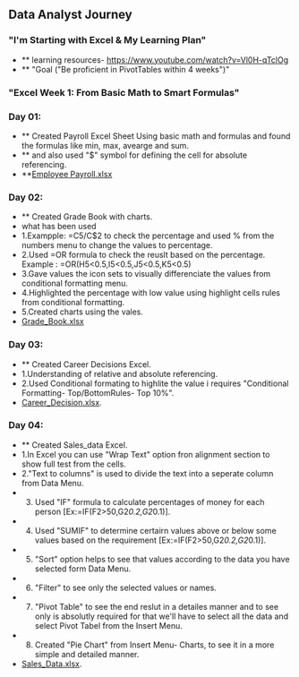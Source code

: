 ## Data Analyst Journey 

### "I'm Starting with Excel & My Learning Plan"

- ** learning resources- https://www.youtube.com/watch?v=Vl0H-qTclOg
- ** "Goal ("Be proficient in PivotTables within 4 weeks")"

 ### "Excel Week 1: From Basic Math to Smart Formulas"
 
### Day 01:
- ** Created Payroll Excel Sheet Using basic math and formulas and found the formulas like min, max, avearge and sum.
- ** and also used "$" symbol for defining the cell for absolute referencing.
- **[Employee Payroll.xlsx](https://github.com/user-attachments/files/22988534/Employee.Payroll.xlsx)

### Day 02:
- ** Created Grade Book with charts.
- what has been used
- 1.Exampple: =C5/C$2 to check the percentage and used % from the numbers menu to change the values to percentage.
- 2.Used =OR formula to check the reuslt based on the percentage.
  Example : =OR(H5<0.5,I5<0.5,J5<0.5,K5<0.5)
- 3.Gave values the icon sets to visually differenciate the values from conditional formatting menu.
- 4.Highlighted the percentage with low value using highlight cells rules from conditional formatting.
- 5.Created charts using the vales.
- [Grade_Book.xlsx](https://github.com/user-attachments/files/22988548/Grade_Book.xlsx)

### Day 03:
- ** Created Career Decisions Excel.
- 1.Understanding of relative and absolute referencing.
- 2.Used Conditional formating to highlite the value i requires "Conditional Formatting- Top/BottomRules- Top 10%".
- [Career_Decision.xlsx](https://github.com/user-attachments/files/23069241/Career_Decision.xlsx).

### Day 04:
- ** Created Sales_data Excel.
- 1.In Excel you can use "Wrap Text" option fron alignment section to show full test from the cells.
- 2."Text to columns" is used to divide the text into a seperate column from Data Menu.
- 3. Used "IF" formula to calculate percentages of money for each person [Ex:=IF(F2>50,G2*0.2,G2*0.1)].
- 4. Used "SUMIF" to determine certairn values above or below some values based on the requirement [Ex:=IF(F2>50,G2*0.2,G2*0.1)].
- 5. "Sort" option helps to see that values according to the data you have selected form Data Menu.
- 6. "Filter" to see only the selected values or names.
- 7. "Pivot Table" to see the end reslut in a detailes manner and to see only is absolutly required for that we'll have to select all the data and select Pivot Tabel from the Insert Menu.
- 8. Created "Pie Chart" from Insert Menu- Charts, to see it in a more simple and detailed manner.
-  [Sales_Data.xlsx](https://github.com/user-attachments/files/23070886/Sales_Data.xlsx).
